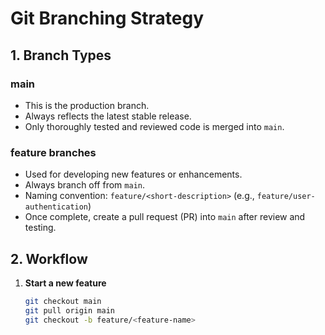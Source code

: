 # Git Branching Strategy

## 1. Branch Types

### main
- This is the production branch.
- Always reflects the latest stable release.
- Only thoroughly tested and reviewed code is merged into `main`.

### feature branches
- Used for developing new features or enhancements.
- Always branch off from `main`.
- Naming convention: `feature/<short-description>` (e.g., `feature/user-authentication`)
- Once complete, create a pull request (PR) into `main` after review and testing.

## 2. Workflow

1. **Start a new feature**  
   ```bash
   git checkout main
   git pull origin main
   git checkout -b feature/<feature-name>
